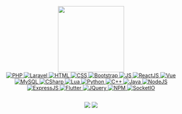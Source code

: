 ## 
 <div align="center">
  <a href="https://github.com/MateusOFCZ">
  <img height="180em" src="https://github-readme-stats.vercel.app/api?username=MateusOFCZ&show_icons=true&theme=dark&include_all_commits=true&count_private=true"/>
  <!--<img height="180em" src="https://github-readme-stats.vercel.app/api/top-langs/?username=MateusOFCZ&theme=dark"/>-->
</div>

<div align="center">
  <img alt="PHP" src="https://img.shields.io/badge/PHP-323330?style=for-the-badge&logo=php&logoColor=67D37E">
  <img alt="Laravel" src="https://img.shields.io/badge/Laravel-323330?style=for-the-badge&logo=laravel&logoColor=67D37E">
  <img alt="HTML" src="https://img.shields.io/badge/HTML-323330?style=for-the-badge&logo=html5&logoColor=67D37E">
  <img alt="CSS" src="https://img.shields.io/badge/CSS-323330?&style=for-the-badge&logo=css3&logoColor=67D37E">
  <img alt="Bootstrap" src="https://img.shields.io/badge/Bootstrap-323330?style=for-the-badge&logo=bootstrap&logoColor=67D37E">
  <img alt="JS" src="https://img.shields.io/badge/JavaScript-323330?style=for-the-badge&logo=javascript&logoColor=67D37E">
  <img alt="ReactJS" src="https://img.shields.io/badge/ReactJS-323330?style=for-the-badge&logo=react&logoColor=67D37E">
  <img alt="Vue" src="https://img.shields.io/badge/VueJS-323330?style=for-the-badge&logo=vue.js&logoColor=67D37E">
  <img alt="MySQL" src="https://img.shields.io/badge/MySQL-323330?style=for-the-badge&logo=mysql&logoColor=67D37E">
  <img alt="CSharp" src="https://img.shields.io/badge/C%23-323330?style=for-the-badge&logo=csharp&logoColor=67D37E">
  <img alt="Lua" src="https://img.shields.io/badge/Lua-323330?&style=for-the-badge&logo=lua&logoColor=67D37E">
  <img alt="Python" src="https://img.shields.io/badge/Python-323330?style=for-the-badge&logo=python&logoColor=67D37E">
  <img alt="C++" src="https://img.shields.io/badge/C++-323330?style=for-the-badge&logo=cplusplus&logoColor=67D37E">
  <img alt="Java" src="https://img.shields.io/badge/Java-323330?style=for-the-badge&logo=openjdk&logoColor=67D37E">
  <img alt="NodeJS" src="https://img.shields.io/badge/NodeJS-323330?style=for-the-badge&logo=node.js&logoColor=67D37E">
  <img alt="ExpressJS" src="https://img.shields.io/badge/ExpressJS-323330?style=for-the-badge&logo=express.js&logoColor=67D37E">
  <img alt="Flutter" src="https://img.shields.io/badge/Flutter-323330?style=for-the-badge&logo=flutter&logoColor=67D37E">
  <img alt="JQuery" src="https://img.shields.io/badge/JQuery-323330?style=for-the-badge&logo=jquery&logoColor=67D37E">
  <img alt="NPM" src="https://img.shields.io/badge/NPM-323330?style=for-the-badge&logo=npm&logoColor=67D37E">
  <img alt="SocketIO" src="https://img.shields.io/badge/SocketIO-323330?style=for-the-badge&logo=socket.io&logoColor=67D37E">
</div>
  
  ##
 
<div align="center">
  <a href="https://www.linkedin.com/in/mateusofcz/" target="_blank"><img src="https://img.shields.io/badge/-LinkedIn-323330?style=for-the-badge&logo=linkedin&logoColor=67D37E" target="_blank"></a>
  <a href="mailto:mateusdacruz357@hotmail.com" target="_blank"><img src="https://img.shields.io/badge/EMail-323330?style=for-the-badge&logo=gmail&logoColor=67D37E" target="_blank"></a>
</div>
